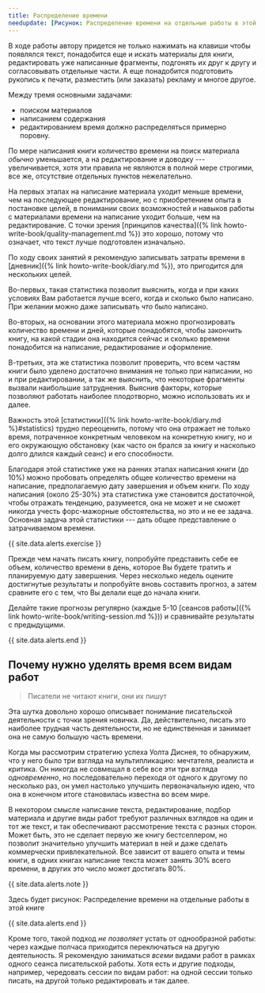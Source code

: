 ```yaml
---
title: Распределение времени
needupdate: [Рисунок: Распределение времени на отдельные работы в этой книге]
---
```


В ходе работы автору придется не только нажимать на клавиши чтобы
появлялся текст, понадобится еще и искать материалы для книги,
редактировать уже написанные фрагменты, подгонять их друг к другу и
согласовывать отдельные части.  А еще понадобится подготовить рукопись
к печати, разместить (или заказать) рекламу и многое другое.

Между тремя основными задачами:
- поиском материалов
- написанием содержания
- редактированием
время должно распределяться примерно поровну.

По мере написания книги количество времени на поиск материала *обычно*
уменьшается, а на редактирование и доводку --- увеличивается, хотя эти
правила не являются в полной мере строгими, все же, отсутствие
отдельных пунктов нежелательно.

На первых этапах на написание материала уходит меньше времени, чем на
последующее редактирование, но с приобретением опыта в постановке
целей, в понимании своих возможностей и навыков работы с материалами
времени на написание уходит больше, чем на редактирование.  С точки
зрения [принципов качества]({% link
howto-write-book/quality-management.md %}) это хорошо, потому что
означает, что текст лучше подготовлен изначально.

По ходу своих занятий я рекомендую записывать затраты времени в
[дневник]({% link howto-write-book/diary.md %}), это пригодится для
нескольких целей.

Во-первых, такая статистика позволит выяснить, когда и при каких
условиях Вам работается лучше всего, когда и сколько было написано.
При желании можно даже записывать *что* было написано.

Во-вторых, на основании этого материала можно прогнозировать
количество времени и дней, которые понадобятся, чтобы закончить
книгу, на какой стадии она находится сейчас и сколько времени
понадобится на написание, редактирование и оформление.

В-третьих, эта же статистика позволит проверить, что всем частям книги
было уделено достаточно внимания не только при написании, но и при
редактировании, а так же выяснить, что некоторые фрагменты вызвали
наибольшие затруднения.  Выяснив факторы, которые позволяют работать
наиболее плодотворно, можно использовать их и далее.

Важность этой [статистики]({% link
howto-write-book/diary.md %}#statistics) трудно переоценить, потому
что она отражает не только время, потраченное конкретным человеком на
конкретную книгу, но и его окружающую обстановку (как часто он брался
за книгу и насколько долго длился каждый сеанс) и его способности.

Благодаря этой статистике уже на ранних этапах написания книги (до
10%) можно пробовать определять общее количество времени на написание,
предполагаемую дату завершения и объем книги.  По ходу написания
(около 25-30%) эта статистика уже становится достаточной, чтобы
отражать тенденцию, разумеется, она не может и не сможет никогда
учесть форс-мажорные обстоятельства, но это и не ее задача.  Основная
задача этой статистики --- дать общее представление о затрачиваемом
времени.

{{ site.data.alerts.exercise }}

Прежде чем начать писать книгу, попробуйте представить себе ее объем,
количество времени в день, которое Вы будете тратить и планируемую
дату завершения.  Через несколько недель оцените достигнутые
результаты и попробуйте вновь составить прогноз, а затем сравните его
с тем, что Вы делали еще до начала книги.

Делайте такие прогнозы регулярно (каждые 5-10 [сеансов работы]({% link
howto-write-book/writing-session.md %})) и сравнивайте результаты с
предыдущими.

{{ site.data.alerts.end }}

## Почему нужно уделять время всем видам работ

> Писатели не читают книги, они их пишут

Эта шутка довольно хорошо описывает понимание писательской
деятельности с точки зрения новичка.  Да, действительно, писать это
наиболее трудная часть деятельности, но не единственная и занимает она
не самую большую часть времени.

Когда мы рассмотрим стратегию успеха Уолта Диснея, то обнаружим, что у
него было три взгляда на мультипликацию: мечтателя, реалиста и
критика.  Он никогда не совмещал в себе все эти три взгляда
*одновременно*, но последовательно переходя от одного к другому по
несколько раз, он умел настолько улучшить первоначальную идею, что она
в конечном итоге становилась известна во всем мире.

В некотором смысле написание текста, редактирование, подбор материала
и другие виды работ требуют различных взглядов на один и тот же текст,
и так обеспечивают рассмотрение текста с разных сторон.  Может быть,
это не сделает первую же книгу бестселлером, но позволит значительно
улучшить материал в ней и даже сделать коммерчески привлекательной.
Все зависит от вашего опыта и темы книги, в одних книгах написание
текста может занять 30% всего времени, в других это число может
достигать 80%.

{{ site.data.alerts.note }}

Здесь будет рисунок: Распределение времени на отдельные работы в этой
книге

{{ site.data.alerts.end }}

Кроме того, такой подход *не позволяет* устать от однообразной работы:
через каждые полчаса приходится переключаться на другую деятельность.
Я рекомендую заниматься *всеми* видами работ в рамках одного сеанса
писательской работы.  Хотя есть и другие подходы, например, чередовать
сессии по видам работ: на одной сессии только писать, на другой только
редактировать и так далее.
